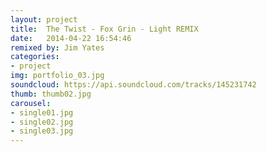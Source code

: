 ```yaml
---
layout: project
title:  The Twist - Fox Grin - Light REMIX
date:   2014-04-22 16:54:46
remixed by: Jim Yates
categories:
- project
img: portfolio_03.jpg
soundcloud: https://api.soundcloud.com/tracks/145231742
thumb: thumb02.jpg
carousel:
- single01.jpg
- single02.jpg
- single03.jpg
---
```

